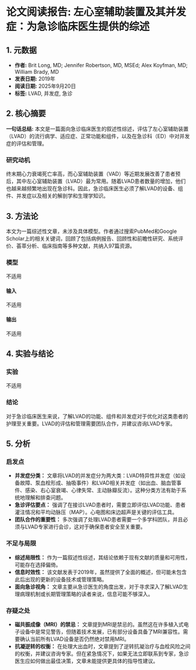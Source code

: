 # 论文阅读报告: 左心室辅助装置及其并发症：为急诊临床医生提供的综述

## **1. 元数据**
- **作者:** Brit Long, MD; Jennifer Robertson, MD, MSEd; Alex Koyfman, MD; William Brady, MD
- **发表日期:** 2019年
- **阅读日期:** 2025年9月20日
- **标签:** LVAD, 并发症, 急诊

## **2. 核心摘要**
**一句话总结:** 本文是一篇面向急诊临床医生的叙述性综述，评估了左心室辅助装置（LVAD）的流行病学、适应症、正常功能和组件，以及在急诊科（ED）中对并发症的评估和管理。

### 研究动机
终末期心力衰竭死亡率高，而心室辅助装置（VAD）等近期发展改善了患者预后，其中左心室辅助装置（LVAD）最为常用。随着LVAD患者数量的增加，他们也越来越频繁地出现在急诊科。因此，急诊临床医生必须了解LVAD的设备、组件、并发症以及相关的解剖学和生理学知识。

## **3. 方法论**
本文为一篇综述性文章，未涉及具体模型。作者通过搜索PubMed和Google Scholar上的相关关键词，回顾了包括病例报告、回顾性和前瞻性研究、系统评价、荟萃分析、临床指南等多种文献，共纳入97篇资源。

### 模型
不适用

#### 输入
不适用

#### 输出
不适用

## **4. 实验与结论**
### 实验
不适用

### 结论
对于急诊临床医生来说，了解LVAD的功能、组件和并发症对于优化对这类患者的护理至关重要。LVAD的评估和管理需要团队合作，并建议咨询LVAD专家。

## **5. 分析**
### 启发点
- **并发症分类：** 文章将LVAD的并发症分为两大类：LVAD特异性并发症（如设备故障、泵血栓形成、抽吸事件）和LVAD相关并发症（如出血、脑血管事件、感染、右心室衰竭、心律失常、主动脉瓣反流）。这种分类方法有助于系统地理解和排查问题。
- **急诊评估要点：** 强调了在接诊LVAD患者时，需要立即评估LVAD功能、患者灌注情况和平均动脉压（MAP）。心电图和床边超声是关键的评估工具。
- **团队合作的重要性：** 多次强调了处理LVAD患者需要一个多学科团队，并且必须与LVAD专家进行会诊，这对于确保患者安全至关重要。

### 不足与局限
- **综述局限性：** 作为一篇叙述性综述，其结论依赖于现有文献的质量和可用性，可能存在选择偏倚。
- **信息时效性：** 该文献发表于2019年，虽然提供了全面的概述，但可能未包含此后出现的更新的设备技术或管理策略。
- **面向急诊视角：** 文章主要从急诊医生的角度出发，对于寻求深入了解LVAD生理病理机制或长期管理策略的读者来说，信息可能不够深入。

### 存疑之处
- **磁共振成像（MRI）的禁忌：** 文章提到MRI是禁忌的。虽然这在许多植入式电子设备中是常见警告，但随着技术发展，已有部分设备具备了MRI兼容性。需要确认当前所有LVAD设备是否仍然绝对禁用MRI。
- **抗凝逆转的权衡：** 在处理大出血时，文章提到了逆转抗凝治疗与血栓风险之间的权衡，并建议咨询专家。但在紧急情况下，如果无法立即联系到专家，急诊医生应如何做出最佳决策，文章未能提供更具体的指导性建议。
